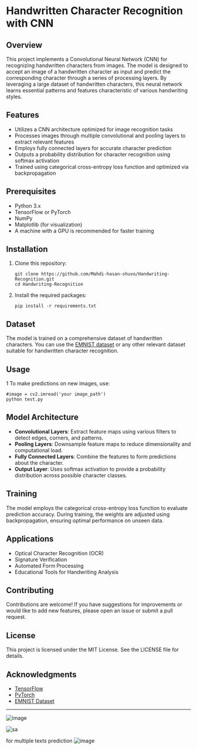 
# Handwritten Character Recognition with CNN

## Overview

This project implements a Convolutional Neural Network (CNN) for recognizing handwritten characters from images. The model is designed to accept an image of a handwritten character as input and predict the corresponding character through a series of processing layers. By leveraging a large dataset of handwritten characters, this neural network learns essential patterns and features characteristic of various handwriting styles.

## Features

- Utilizes a CNN architecture optimized for image recognition tasks
- Processes images through multiple convolutional and pooling layers to extract relevant features
- Employs fully connected layers for accurate character prediction
- Outputs a probability distribution for character recognition using softmax activation
- Trained using categorical cross-entropy loss function and optimized via backpropagation

## Prerequisites

- Python 3.x
- TensorFlow or PyTorch
- NumPy
- Matplotlib (for visualization)
- A machine with a GPU is recommended for faster training

## Installation

1. Clone this repository:
   ```
   git clone https://github.com/Mahdi-hasan-shuvo/Handwriting-Recognition.git
   cd Handwriting-Recognition
   ```

2. Install the required packages:
   ```
   pip install -r requirements.txt
   ```

## Dataset

The model is trained on a comprehensive dataset of handwritten characters. You can use the [EMNIST dataset](https://www.nist.gov/itl/products-and-services/emnist-dataset-0) or any other relevant dataset suitable for handwritten character recognition.

## Usage


1 To make predictions on new images, use:
   ```
   #image = cv2.imread('your image_path')
   python test.py
   ```

## Model Architecture

- **Convolutional Layers**: Extract feature maps using various filters to detect edges, corners, and patterns.
- **Pooling Layers**: Downsample feature maps to reduce dimensionality and computational load.
- **Fully Connected Layers**: Combine the features to form predictions about the character.
- **Output Layer**: Uses softmax activation to provide a probability distribution across possible character classes.

## Training

The model employs the categorical cross-entropy loss function to evaluate prediction accuracy. During training, the weights are adjusted using backpropagation, ensuring optimal performance on unseen data.

## Applications

- Optical Character Recognition (OCR)
- Signature Verification
- Automated Form Processing
- Educational Tools for Handwriting Analysis

## Contributing

Contributions are welcome! If you have suggestions for improvements or would like to add new features, please open an issue or submit a pull request.

## License

This project is licensed under the MIT License. See the LICENSE file for details.

## Acknowledgments

- [TensorFlow](https://www.tensorflow.org/)
- [PyTorch](https://pytorch.org/)
- [EMNIST Dataset](https://www.nist.gov/itl/products-and-services/emnist-dataset-0)

---

![image](https://github.com/user-attachments/assets/da9bab9f-8f69-4e3c-b76c-d230917e16ce)

![sa](https://github.com/user-attachments/assets/bbfa5391-eaf6-4d30-b234-e305d57c57f9)

for multiple texts prediction
![image](https://github.com/user-attachments/assets/8d1ed5b1-719f-4592-aad0-c2d81be80cf3)


